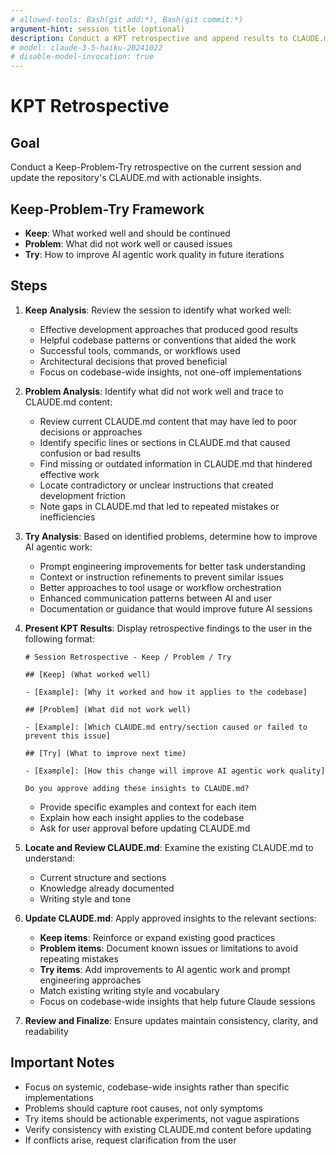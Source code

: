 ```yaml
---
# allowed-tools: Bash(git add:*), Bash(git commit:*)
argument-hint: session title (optional)
description: Conduct a KPT retrospective and append results to CLAUDE.md upon approval
# model: claude-3-5-haiku-20241022
# disable-model-invocation: true
---
```


# KPT Retrospective

## Goal

Conduct a Keep-Problem-Try retrospective on the current session and update the repository's CLAUDE.md with actionable insights.

## Keep-Problem-Try Framework

- **Keep**: What worked well and should be continued
- **Problem**: What did not work well or caused issues
- **Try**: How to improve AI agentic work quality in future iterations

## Steps

1. **Keep Analysis**: Review the session to identify what worked well:

   - Effective development approaches that produced good results
   - Helpful codebase patterns or conventions that aided the work
   - Successful tools, commands, or workflows used
   - Architectural decisions that proved beneficial
   - Focus on codebase-wide insights, not one-off implementations

2. **Problem Analysis**: Identify what did not work well and trace to CLAUDE.md content:

   - Review current CLAUDE.md content that may have led to poor decisions or approaches
   - Identify specific lines or sections in CLAUDE.md that caused confusion or bad results
   - Find missing or outdated information in CLAUDE.md that hindered effective work
   - Locate contradictory or unclear instructions that created development friction
   - Note gaps in CLAUDE.md that led to repeated mistakes or inefficiencies

3. **Try Analysis**: Based on identified problems, determine how to improve AI agentic work:

   - Prompt engineering improvements for better task understanding
   - Context or instruction refinements to prevent similar issues
   - Better approaches to tool usage or workflow orchestration
   - Enhanced communication patterns between AI and user
   - Documentation or guidance that would improve future AI sessions

4. **Present KPT Results**: Display retrospective findings to the user in the following format:

   ```
   # Session Retrospective - Keep / Problem / Try

   ## [Keep] (What worked well)

   - [Example]: [Why it worked and how it applies to the codebase]

   ## [Problem] (What did not work well)

   - [Example]: [Which CLAUDE.md entry/section caused or failed to prevent this issue]

   ## [Try] (What to improve next time)

   - [Example]: [How this change will improve AI agentic work quality]

   Do you approve adding these insights to CLAUDE.md?
   ```

   - Provide specific examples and context for each item
   - Explain how each insight applies to the codebase
   - Ask for user approval before updating CLAUDE.md

5. **Locate and Review CLAUDE.md**: Examine the existing CLAUDE.md to understand:

   - Current structure and sections
   - Knowledge already documented
   - Writing style and tone

6. **Update CLAUDE.md**: Apply approved insights to the relevant sections:

   - **Keep items**: Reinforce or expand existing good practices
   - **Problem items**: Document known issues or limitations to avoid repeating mistakes
   - **Try items**: Add improvements to AI agentic work and prompt engineering approaches
   - Match existing writing style and vocabulary
   - Focus on codebase-wide insights that help future Claude sessions

7. **Review and Finalize**: Ensure updates maintain consistency, clarity, and readability

## Important Notes

- Focus on systemic, codebase-wide insights rather than specific implementations
- Problems should capture root causes, not only symptoms
- Try items should be actionable experiments, not vague aspirations
- Verify consistency with existing CLAUDE.md content before updating
- If conflicts arise, request clarification from the user
